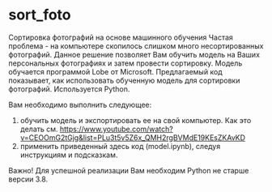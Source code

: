 # sort_foto
Сортировка фотографий на основе машинного обучения
Частая проблема - на компьютере скопилось слишком много несортированных фотографий. Данное решение позволяет Вам обучить модель на Ваших персональных фотографиях и затем провести сортировку. Модель обучается программой Lobe от Microsoft. Предлагаемый код показывает, как использовать обученную модель для сортировки фотографий. Используется Python.

Вам необходимо выполнить следующее:
1) обучить модель и экспортировать ее на свой компьютер. Как это делать см. https://www.youtube.com/watch?v=CEOOmG2tGjg&list=PLu3t5v5Z6x_QMH2rgBVMdE19KEsZKAvKD
2) применить приведенный здесь код (model.ipynb), следуя инструкциям и подсказкам. 

Важно!
Для успешной реализации Вам необходим Python не старше версии 3.8.
